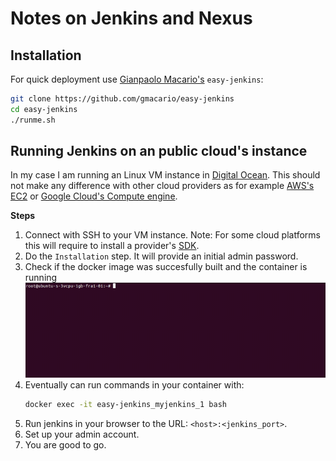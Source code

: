 # Notes on Jenkins and Nexus

## Installation 

For quick deployment use [Gianpaolo Macario's](https://github.com/gmacario/easy-jenkins) `easy-jenkins`:

```bash
git clone https://github.com/gmacario/easy-jenkins
cd easy-jenkins
./runme.sh
```

## Running Jenkins on an public cloud's instance  

In my case I am running an Linux VM instance in [Digital Ocean](https://www.digitalocean.com/). This should not make any difference with other cloud providers as for example [AWS's EC2](https://aws.amazon.com/ec2/) or [Google Cloud's Compute engine](https://cloud.google.com/compute). 

**Steps** 
1. Connect with SSH to your VM instance. Note: For some cloud platforms this will require to install a provider's [SDK](https://en.wikipedia.org/wiki/Software_development_kit).
2. Do the `Installation` step. It will provide an initial admin password.
3. Check if the docker image was succesfully built and the container is running
![dockerps](public/docker-ps.gif) 
4. Eventually can run commands in your container with: 
    ```bash
    docker exec -it easy-jenkins_myjenkins_1 bash
    ``` 
5. Run jenkins in your browser to the URL: ```<host>:<jenkins_port>```. 
6. Set up your admin account. 
7. You are good to go.  

